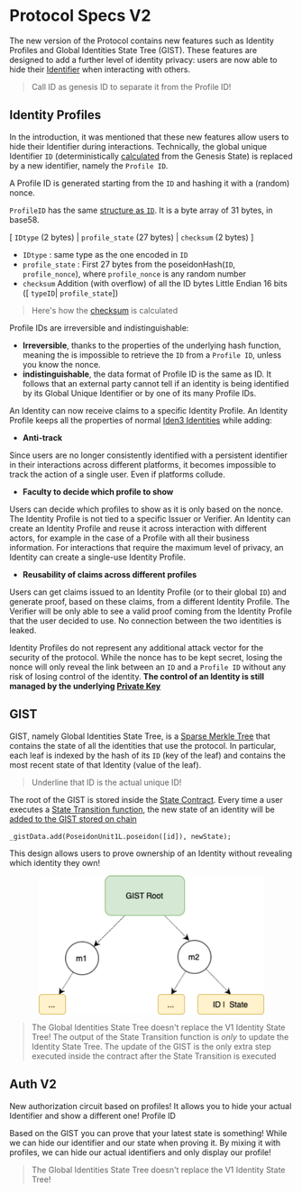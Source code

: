 # Protocol Specs V2

The new version of the Protocol contains new features such as Identity Profiles and Global Identities State Tree (GIST). These features are designed to add a further level of identity privacy: users are now able to hide their [Identifier](../getting-started/identity/identifier.md) when interacting with others. 

> Call ID as genesis ID to separate it from the Profile ID!

## Identity Profiles 

In the introduction, it was mentioned that these new features allow users to hide their Identifier during interactions. Technically, the global unique Identifier `ID` (deterministically [calculated](https://docs.iden3.io/protocol/spec/#genesis-id) from the Genesis State) is replaced by a new identifier, namely the `Profile ID`. 

A Profile ID is generated starting from the `ID` and hashing it with a (random) nonce. 

`ProfileID` has the same [structure as `ID`](./spec.md#identifier-format). It is a byte array of 31 bytes, in base58.

[ `IDtype` (2 bytes) | `profile_state` (27 bytes) | `checksum` (2 bytes) ]

- `IDtype` :  same type as the one encoded in `ID`
- `profile_state` : First 27 bytes from the poseidonHash(`ID`, `profile_nonce`), where `profile_nonce` is any random number
- `checksum` Addition (with overflow) of all the ID bytes Little Endian 16 bits ([ `typeID`| `profile_state`])

> Here's how the [checksum](https://github.com/iden3/go-iden3-core/blob/2f1886532b353d1eb550ccc790cb5a6dc5bc7b32/core/id.go#L118) is calculated

Profile IDs are irreversible and indistinguishable:

- **Irreversible**, thanks to the properties of the underlying hash function, meaning the is impossible to retrieve the `ID` from a `Profile ID`, unless you know the nonce.  
- **indistinguishable**, the data format of Profile ID is the same as ID. It follows that an external party cannot tell if an identity is being identified by its Global Unique Identifier or by one of its many Profile IDs.

An Identity can now receive claims to a specific Identity Profile. An Identity Profile keeps all the properties of normal [Iden3 Identities](./spec.md#identity) while adding:

- **Anti-track**

Since users are no longer consistently identified with a persistent identifier in their interactions across different platforms, it becomes impossible to track the action of a single user. Even if platforms collude.

- **Faculty to decide which profile to show**

Users can decide which profiles to show as it is only based on the nonce. The Identity Profile is not tied to a specific Issuer or Verifier. An Identity can create an Identity Profile and reuse it across interaction with different actors, for example in the case of a Profile with all their business information. For interactions that require the maximum level of privacy, an Identity can create a single-use Identity Profile. 

- **Reusability of claims across different profiles**

Users can get claims issued to an Identity Profile (or to their global  `ID`) and generate proof, based on these claims, from a different Identity Profile. The Verifier will be only able to see a valid proof coming from the Identity Profile that the user decided to use. No connection between the two identities is leaked.

Identity Profiles do not represent any additional attack vector for the security of the protocol. While the nonce has to be kept secret, losing the nonce will only reveal the link between an `ID` and a `Profile ID` without any risk of losing control of the identity. **The control of an Identity is still managed by the underlying [Private Key](./spec#keys)**

## GIST

GIST, namely Global Identities State Tree, is a [Sparse Merkle Tree](../getting-started/mt.md) that contains the state of all the identities that use the protocol. In particular, each leaf is indexed by the hash of its `ID` (key of the leaf) and contains the most recent state of that Identity (value of the leaf).

> Underline that ID is the actual unique ID!

The root of the GIST is stored inside the [State Contract](../contracts/state.md). Every time a user executes a [State Transition function](../getting-started/state-transition/state-transition.md), the new state of an identity will be [added to the GIST stored on chain](https://github.com/iden3/contracts/blob/master/contracts/state/StateV2.sol#L190)

```solidity
_gistData.add(PoseidonUnit1L.poseidon([id]), newState);
```

This design allows users to prove ownership of an Identity without revealing which identity they own! 

<div align="center">
<img src= "../imgs/GIST.png" align="center" width="400"/>
<div align="center"><span style="font-size: 17px;"></div>
</div>

> The Global Identities State Tree doesn't replace the V1 Identity State Tree! The output of the State Transition function is *only* to update the Identity State Tree. The update of the GIST is the only extra step executed inside the contract after the State Transition is executed


## Auth V2

New authorization circuit based on profiles! It allows you to hide your actual Identifier and show a different one! Profile ID 

Based on the GIST you can prove that your latest state is something! While we can hide our identifier and our state when proving it. By mixing it with profiles, we can hide our actual identifiers and only display our profile! 

> The Global Identities State Tree doesn't replace the V1 Identity State Tree! 
